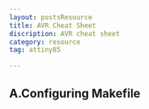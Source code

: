 ```yaml
---
layout: postsResource
title: AVR Cheat Sheet
discription: AVR cheat sheet
category: resource
tag: attiny85

---
```


## A.Configuring Makefile

